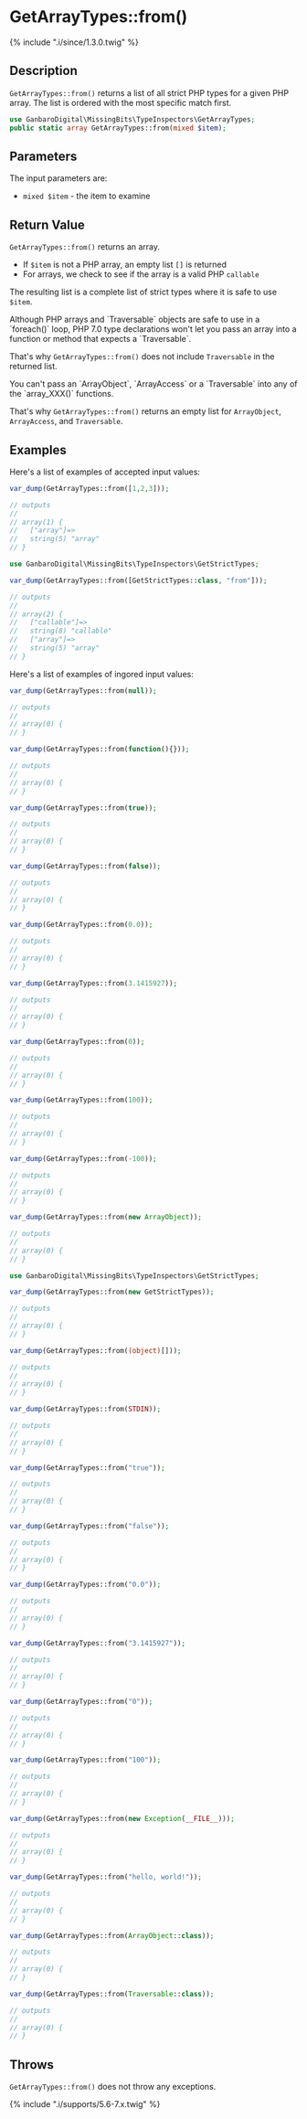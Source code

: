 # GetArrayTypes::from()

{% include ".i/since/1.3.0.twig" %}

## Description

`GetArrayTypes::from()` returns a list of all strict PHP types for a given PHP array. The list is ordered with the most specific match first.

```php
use GanbaroDigital\MissingBits\TypeInspectors\GetArrayTypes;
public static array GetArrayTypes::from(mixed $item);
```

## Parameters

The input parameters are:

- `mixed $item` - the item to examine

## Return Value

`GetArrayTypes::from()` returns an array.

* If `$item` is not a PHP array, an empty list `[]` is returned
* For arrays, we check to see if the array is a valid PHP `callable`

The resulting list is a complete list of strict types where it is safe to use `$item`.

<div class="callout warning" markdown="1">
Although PHP arrays and `Traversable` objects are safe to use in a `foreach()` loop, PHP 7.0 type declarations won't let you pass an array into a function or method that expects a `Traversable`.

That's why `GetArrayTypes::from()` does not include `Traversable` in the returned list.
</div>

<div class="callout warning" markdown="1">
You can't pass an `ArrayObject`, `ArrayAccess` or a `Traversable` into any of the `array_XXX()` functions.

That's why `GetArrayTypes::from()` returns an empty list for `ArrayObject`, `ArrayAccess`, and `Traversable`.
</div>

## Examples

Here's a list of examples of accepted input values:

```php
var_dump(GetArrayTypes::from([1,2,3]));

// outputs
//
// array(1) {
//   ["array"]=>
//   string(5) "array"
// }
```

```php
use GanbaroDigital\MissingBits\TypeInspectors\GetStrictTypes;

var_dump(GetArrayTypes::from([GetStrictTypes::class, "from"]));

// outputs
//
// array(2) {
//   ["callable"]=>
//   string(8) "callable"
//   ["array"]=>
//   string(5) "array"
// }
```

Here's a list of examples of ingored input values:

```php
var_dump(GetArrayTypes::from(null));

// outputs
//
// array(0) {
// }
```

```php
var_dump(GetArrayTypes::from(function(){}));

// outputs
//
// array(0) {
// }
```

```php
var_dump(GetArrayTypes::from(true));

// outputs
//
// array(0) {
// }
```

```php
var_dump(GetArrayTypes::from(false));

// outputs
//
// array(0) {
// }
```

```php
var_dump(GetArrayTypes::from(0.0));

// outputs
//
// array(0) {
// }
```

```php
var_dump(GetArrayTypes::from(3.1415927));

// outputs
//
// array(0) {
// }
```

```php
var_dump(GetArrayTypes::from(0));

// outputs
//
// array(0) {
// }
```

```php
var_dump(GetArrayTypes::from(100));

// outputs
//
// array(0) {
// }
```

```php
var_dump(GetArrayTypes::from(-100));

// outputs
//
// array(0) {
// }
```

```php
var_dump(GetArrayTypes::from(new ArrayObject));

// outputs
//
// array(0) {
// }
```

```php
use GanbaroDigital\MissingBits\TypeInspectors\GetStrictTypes;

var_dump(GetArrayTypes::from(new GetStrictTypes));

// outputs
//
// array(0) {
// }
```

```php
var_dump(GetArrayTypes::from((object)[]));

// outputs
//
// array(0) {
// }
```

```php
var_dump(GetArrayTypes::from(STDIN));

// outputs
//
// array(0) {
// }
```

```php
var_dump(GetArrayTypes::from("true"));

// outputs
//
// array(0) {
// }
```

```php
var_dump(GetArrayTypes::from("false"));

// outputs
//
// array(0) {
// }
```

```php
var_dump(GetArrayTypes::from("0.0"));

// outputs
//
// array(0) {
// }
```

```php
var_dump(GetArrayTypes::from("3.1415927"));

// outputs
//
// array(0) {
// }
```

```php
var_dump(GetArrayTypes::from("0"));

// outputs
//
// array(0) {
// }
```

```php
var_dump(GetArrayTypes::from("100"));

// outputs
//
// array(0) {
// }
```

```php
var_dump(GetArrayTypes::from(new Exception(__FILE__)));

// outputs
//
// array(0) {
// }
```

```php
var_dump(GetArrayTypes::from("hello, world!"));

// outputs
//
// array(0) {
// }
```

```php
var_dump(GetArrayTypes::from(ArrayObject::class));

// outputs
//
// array(0) {
// }
```

```php
var_dump(GetArrayTypes::from(Traversable::class));

// outputs
//
// array(0) {
// }
```

## Throws

`GetArrayTypes::from()` does not throw any exceptions.

{% include ".i/supports/5.6-7.x.twig" %}
